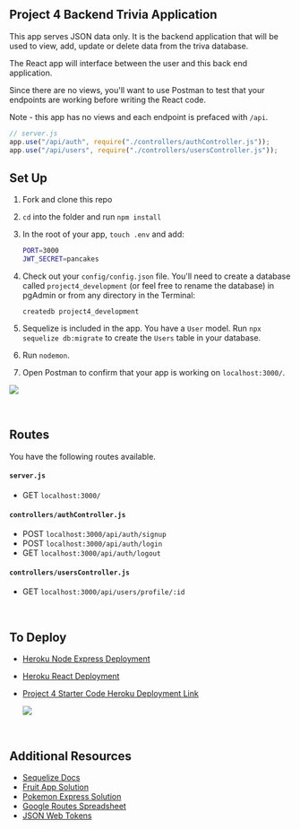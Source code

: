 ## Project 4 Backend Trivia Application

This app serves JSON data only. It is the backend application that will be used to view, add, update or delete data from the triva database.

The React app will interface between the user and this back end application.

Since there are no views, you'll want to use Postman to test that your endpoints are working before writing the React code.

Note - this app has no views and each endpoint is prefaced with `/api`.

```js
// server.js
app.use("/api/auth", require("./controllers/authController.js"));
app.use("/api/users", require("./controllers/usersController.js"));
```

## Set Up

1. Fork and clone this repo
1. `cd` into the folder and run `npm install`
1. In the root of your app, `touch .env` and add:

   ```bash
   PORT=3000
   JWT_SECRET=pancakes
   ```

1. Check out your `config/config.json` file. You'll need to create a database called `project4_development` (or feel free to rename the database) in pgAdmin or from any directory in the Terminal:

   ```
   createdb project4_development
   ```

1. Sequelize is included in the app. You have a `User` model. Run `npx sequelize db:migrate` to create the `Users` table in your database.

1. Run `nodemon`.
1. Open Postman to confirm that your app is working on `localhost:3000/`.

![](https://i.imgur.com/VEkRBk9.png)

<br>

## Routes

You have the following routes available.

#### `server.js`

- GET `localhost:3000/`

#### `controllers/authController.js`

- POST `localhost:3000/api/auth/signup`
- POST `localhost:3000/api/auth/login`
- GET `localhost:3000/api/auth/logout`

#### `controllers/usersController.js`

- GET `localhost:3000/api/users/profile/:id`

<br>

## To Deploy

- [Heroku Node Express Deployment](https://git.generalassemb.ly/jdr-0622/node-express-heroku-deployment)
- [Heroku React Deployment](https://blog.heroku.com/deploying-react-with-zero-configuration#create-and-deploy-a-react-app-in-two-minutes)
- [Project 4 Starter Code Heroku Deployment Link](https://deere-project4-express.herokuapp.com/)

  ![](https://i.imgur.com/hy2jymA.png)

<br>

## Additional Resources

- [Sequelize Docs](https://sequelize.org/master/)
- [Fruit App Solution](https://git.generalassemb.ly/jdr-0622/fruit-app-in-class)
- [Pokemon Express Solution](https://git.generalassemb.ly/jdr-0622/pokemon-express-sequelize6)
- [Google Routes Spreadsheet](https://docs.google.com/spreadsheets/d/14-LHKXLtEkp_vKEz3qSKjREnrmSyzQ9fimTlmrPsZsQ/edit#gid=0)
- [JSON Web Tokens](https://jwt.io/)
